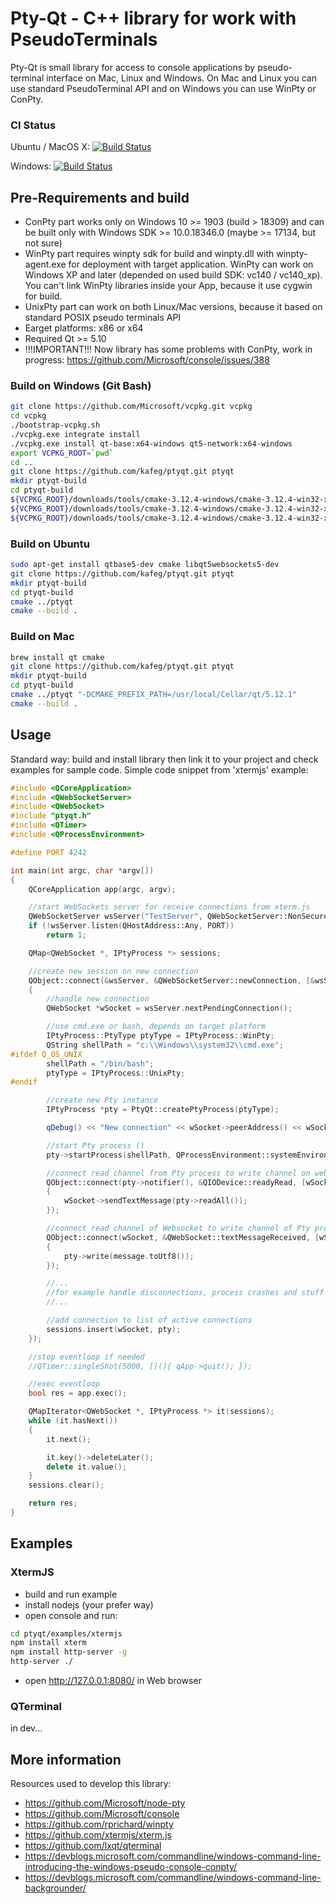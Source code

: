 # Pty-Qt - C++ library for work with PseudoTerminals

Pty-Qt is small library for access to console applications by pseudo-terminal interface on Mac, Linux and Windows. On Mac and Linux you can use standard PseudoTerminal API and on Windows you can use WinPty or ConPty.

### CI Status

Ubuntu / MacOS X: [![Build Status](https://travis-ci.org/kafeg/ptyqt.svg?branch=master)](https://travis-ci.org/kafeg/ptyqt)

Windows: [![Build Status](https://ci.appveyor.com/api/projects/status/github/kafeg/ptyqt?svg=true)](https://ci.appveyor.com/api/projects/status/github/kafeg/ptyqt)

## Pre-Requirements and build
  - ConPty part works only on Windows 10 >= 1903 (build > 18309) and can be built only with Windows SDK >= 10.0.18346.0 (maybe >= 17134, but not sure)
  - WinPty part requires winpty sdk for build and winpty.dll with winpty-agent.exe for deployment with target application. WinPty can work on Windows XP and later (depended on used build SDK: vc140 / vc140_xp). You can't link WinPty libraries inside your App, because it use cygwin for build.
  - UnixPty part can work on both Linux/Mac versions, because it based on standard POSIX pseudo terminals API
  - Еarget platforms: x86 or x64
  - Required Qt >= 5.10
  - !!!IMPORTANT!!! Now library has some problems with ConPty, work in progress: https://github.com/Microsoft/console/issues/388

### Build on Windows (Git Bash)
```sh
git clone https://github.com/Microsoft/vcpkg.git vcpkg
cd vcpkg
./bootstrap-vcpkg.sh
./vcpkg.exe integrate install
./vcpkg.exe install qt-base:x64-windows qt5-network:x64-windows
export VCPKG_ROOT=`pwd`
cd ..
git clone https://github.com/kafeg/ptyqt.git ptyqt
mkdir ptyqt-build
cd ptyqt-build
${VCPKG_ROOT}/downloads/tools/cmake-3.12.4-windows/cmake-3.12.4-win32-x86/bin/cmake.exe ../ptyqt "-DCMAKE_TOOLCHAIN_FILE=${VCPKG_ROOT}/scripts/buildsystems/vcpkg.cmake" "-DVCPKG_TARGET_TRIPLET=x64-windows"
${VCPKG_ROOT}/downloads/tools/cmake-3.12.4-windows/cmake-3.12.4-win32-x86/bin/cmake.exe --build . --target winpty
${VCPKG_ROOT}/downloads/tools/cmake-3.12.4-windows/cmake-3.12.4-win32-x86/bin/cmake.exe --build .
```

### Build on Ubuntu
```sh
sudo apt-get install qtbase5-dev cmake libqt5websockets5-dev
git clone https://github.com/kafeg/ptyqt.git ptyqt
mkdir ptyqt-build
cd ptyqt-build
cmake ../ptyqt
cmake --build .
```

### Build on Mac
```sh
brew install qt cmake
git clone https://github.com/kafeg/ptyqt.git ptyqt
mkdir ptyqt-build
cd ptyqt-build
cmake ../ptyqt "-DCMAKE_PREFIX_PATH=/usr/local/Cellar/qt/5.12.1"
cmake --build .
```

## Usage
Standard way: build and install library then link it to your project and check examples for sample code. Simple code snippet from 'xtermjs' example:
```cpp
#include <QCoreApplication>
#include <QWebSocketServer>
#include <QWebSocket>
#include "ptyqt.h"
#include <QTimer>
#include <QProcessEnvironment>

#define PORT 4242

int main(int argc, char *argv[])
{
    QCoreApplication app(argc, argv);

    //start WebSockets server for receive connections from xterm.js
    QWebSocketServer wsServer("TestServer", QWebSocketServer::NonSecureMode);
    if (!wsServer.listen(QHostAddress::Any, PORT))
        return 1;

    QMap<QWebSocket *, IPtyProcess *> sessions;

    //create new session on new connection
    QObject::connect(&wsServer, &QWebSocketServer::newConnection, [&wsServer, &sessions]()
    {
        //handle new connection
        QWebSocket *wSocket = wsServer.nextPendingConnection();

        //use cmd.exe or bash, depends on target platform
        IPtyProcess::PtyType ptyType = IPtyProcess::WinPty;
        QString shellPath = "c:\\Windows\\system32\\cmd.exe";
#ifdef Q_OS_UNIX
        shellPath = "/bin/bash";
        ptyType = IPtyProcess::UnixPty;
#endif

        //create new Pty instance
        IPtyProcess *pty = PtyQt::createPtyProcess(ptyType);

        qDebug() << "New connection" << wSocket->peerAddress() << wSocket->peerPort() << pty->pid();

        //start Pty process ()
        pty->startProcess(shellPath, QProcessEnvironment::systemEnvironment().toStringList(), 80, 24);

        //connect read channel from Pty process to write channel on websocket
        QObject::connect(pty->notifier(), &QIODevice::readyRead, [wSocket, pty]()
        {
            wSocket->sendTextMessage(pty->readAll());
        });

        //connect read channel of Websocket to write channel of Pty process
        QObject::connect(wSocket, &QWebSocket::textMessageReceived, [wSocket, pty](const QString &message)
        {
            pty->write(message.toUtf8());
        });

        //...
        //for example handle disconnections, process crashes and stuff like that...
        //...

        //add connection to list of active connections
        sessions.insert(wSocket, pty);
    });

    //stop eventloop if needed
    //QTimer::singleShot(5000, [](){ qApp->quit(); });

    //exec eventloop
    bool res = app.exec();

    QMapIterator<QWebSocket *, IPtyProcess *> it(sessions);
    while (it.hasNext())
    {
        it.next();

        it.key()->deleteLater();
        delete it.value();
    }
    sessions.clear();

    return res;
}
```

## Examples
### XtermJS
- build and run example
- install nodejs (your prefer way)
- open console and run:
```sh
cd ptyqt/examples/xtermjs
npm install xterm
npm install http-server -g
http-server ./
```
- open http://127.0.0.1:8080/ in Web browser

### QTerminal
in dev...

## More information
Resources used to develop this library:
  - https://github.com/Microsoft/node-pty
  - https://github.com/Microsoft/console
  - https://github.com/rprichard/winpty
  - https://github.com/xtermjs/xterm.js
  - https://github.com/lxqt/qterminal
  - https://devblogs.microsoft.com/commandline/windows-command-line-introducing-the-windows-pseudo-console-conpty/
  - https://devblogs.microsoft.com/commandline/windows-command-line-backgrounder/
